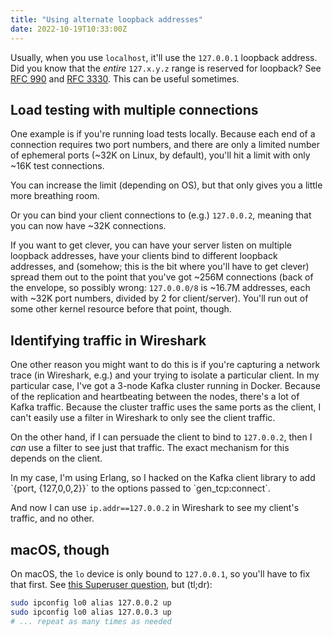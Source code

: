 ```yaml
---
title: "Using alternate loopback addresses"
date: 2022-10-19T10:33:00Z
---
```


Usually, when you use `localhost`, it'll use the `127.0.0.1` loopback address. Did you know that the _entire_
`127.x.y.z` range is reserved for loopback? See [RFC 990][rfc990] and [RFC 3330][rfc3330]. This can be useful sometimes.

[rfc990]: https://www.ietf.org/rfc/rfc990.html#page-6
[rfc3330]: https://www.ietf.org/rfc/rfc3330.html#section-2

## Load testing with multiple connections

One example is if you're running load tests locally. Because each end of a connection requires two port numbers, and
there are only a limited number of ephemeral ports (~32K on Linux, by default), you'll hit a limit with only ~16K test
connections.

You can increase the limit (depending on OS), but that only gives you a little more breathing room.

Or you can bind your client connections to (e.g.) `127.0.0.2`, meaning that you can now have ~32K connections.

If you want to get clever, you can have your server listen on multiple loopback addresses, have your clients bind to
different loopback addresses, and (somehow; this is the bit where you'll have to get clever) spread them out to the
point that you've got ~256M connections (back of the envelope, so possibly wrong: `127.0.0.0/8` is ~16.7M addresses,
each with ~32K port numbers, divided by 2 for client/server). You'll run out of some other kernel resource before that
point, though.

## Identifying traffic in Wireshark

One other reason you might want to do this is if you're capturing a network trace (in Wireshark, e.g.) and your trying
to isolate a particular client. In my particular case, I've got a 3-node Kafka cluster running in Docker. Because of the
replication and heartbeating between the nodes, there's a lot of Kafka traffic. Because the cluster traffic uses the
same ports as the client, I can't easily use a filter in Wireshark to only see the client traffic.

On the other hand, if I can persuade the client to bind to `127.0.0.2`, then I _can_ use a filter to see just that
traffic. The exact mechanism for this depends on the client.

<div class="callout callout-secondary" markdown="span">
In my case, I'm using Erlang, so I hacked on the Kafka client library to add `{port, {127,0,0,2}}` to the options passed
to `gen_tcp:connect`.
</div>

And now I can use `ip.addr==127.0.0.2` in Wireshark to see my client's traffic, and no other.

## macOS, though

On macOS, the `lo` device is only bound to `127.0.0.1`, so you'll have to fix that first. See [this Superuser
question](https://superuser.com/questions/458875/how-do-you-get-loopback-addresses-other-than-127-0-0-1-to-work-on-os-x),
but (tl;dr):

```bash
sudo ipconfig lo0 alias 127.0.0.2 up
sudo ipconfig lo0 alias 127.0.0.3 up
# ... repeat as many times as needed
```
